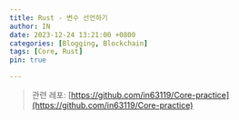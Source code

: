 ```yaml
---
title: Rust - 변수 선언하기
author: IN
date: 2023-12-24 13:21:00 +0800
categories: [Blogging, Blockchain]
tags: [Core, Rust]
pin: true

---
```


> 관련 레포: [https://github.com/in63119/Core-practice](https://github.com/in63119/Core-practice)

<br />
<br />

